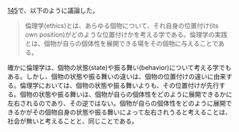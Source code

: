 [145](145.md)で、以下のように議論した。

> 倫理学(ethics)とは、あらゆる個物について、それ自身の位置付け(its own position)がどのような位置付けかを考える学である。倫理学の実践とは、個物が自らの個体性を展開できる場をその個物に与えることである。

確かに倫理学は、個物の状態(state)や振る舞い(behavior)について考える学でもある。しかし、個物の状態や振る舞いの違いは、個物の位置付けの違いに由来する。倫理学においては、個物の状態や振る舞いよりも、その位置付けが先行する。個物の状態や振る舞いは、個物が自らの個体性をどのように展開できるかに左右されるのであり、その逆ではない。個物が自らの個体性をどのように展開できるかがその個物自身の状態や振る舞いによって左右されうると考えることは、社会が無いと考えることと、同じことである。
